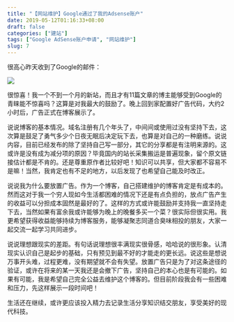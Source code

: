 ```yaml
---
title: "【网站维护】Google通过了我的Adsense账户"
date: 2019-05-12T01:16:33+08:00
draft: false
categories: ["建站"]
tags: ["Google AdSense账户申请", "网站维护"]
slug: 7
---
```




很高心昨天收到了Google的邮件：

![](https://img.dtz9.com/imgs/2019/06/32614575e59d80cf.jpg)

很惊喜！我一个不到一个月的新站，而且才有11篇文章的博主能够受到Google的青睐能不惊喜吗？这算是对我最大的鼓励了。晚上回到家配置好广告代码，大约2小时后，广告正式在博客展示了。

说说博客的基本情况。域名注册有几个年头了，中间间或使用过没有坚持下去，这次算是鼓足了勇气多少个日夜无眠后决定玩下去，也算是对自己的一种磨练。说说内容，目前已经发布的除了坚持自己写一部分，其它的分享都是有注明来源的。这或许是没有成为减分项的原因？毕竟国内的站长采集搬运是普遍现象，留个原文链接估计都是不肯的。还是尊重原作者比较好吧！知识可以共享，但大家都不容易不是嘛！当然，我肯定也有不足的地方，以后发现了也希望自己能及时改正。

说说我为什么要放置广告。作为一个博客，自己搭建维护的博客肯定是有成本的。然而这对于我一个穷人现如今生活都困难的情况下还是有点负担的，放点广告产生的收益可以分担成本固然是最好的了。这样的方式或许能鼓励并支持我一直坚持走下去，当然如果有富余我或许能够为晚上的晚餐多买一个菜？很实际但很实用。我更希望获得收益能够持续为博客服务，能够凝聚志同道合臭味相投的朋友，大家一起交流一起学习共同进步。

说说理想跟现实的差距。有句话说理想很丰满现实很骨感，哈哈说的很形象。认清现实认识自己是起步的基础，只有预见到最不好的才能走的更长远。说这些是想说万事开头难，过程更难，没有期望就不会有失望。放置广告只是为了对这条途径的验证，或许在将来的某一天我还是会撤下广告，坚持自己的本心也是有可能的。如果有可能，我是希望自己完全公益去维护这个博客的。但目前阶段我会有一些困难和压力，先这样展示一段时间吧！

生活还在继续，或许更应该投入精力去记录生活分享知识结交朋友，享受美好的现代科技。